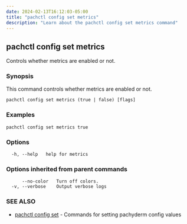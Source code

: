 ```yaml
---
date: 2024-02-13T16:12:03-05:00
title: "pachctl config set metrics"
description: "Learn about the pachctl config set metrics command"
---
```


## pachctl config set metrics

Controls whether metrics are enabled or not.

### Synopsis

This command controls whether metrics are enabled or not.

```
pachctl config set metrics (true | false) [flags]
```

### Examples

```
pachctl config set metrics true
```

### Options

```
  -h, --help   help for metrics
```

### Options inherited from parent commands

```
      --no-color   Turn off colors.
  -v, --verbose    Output verbose logs
```

### SEE ALSO

* [pachctl config set](../pachctl_config_set)	 - Commands for setting pachyderm config values

